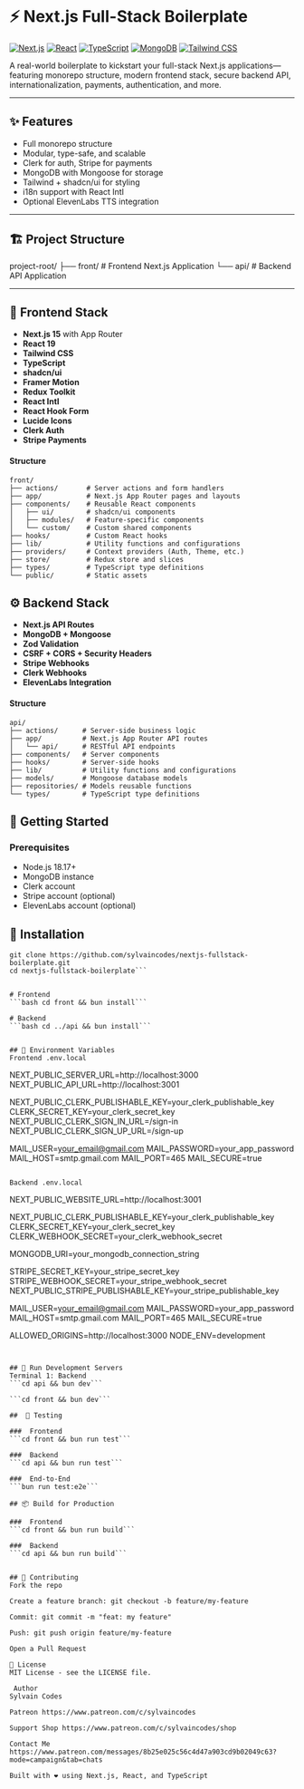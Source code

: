 # ⚡ Next.js Full-Stack Boilerplate

[![Next.js](https://img.shields.io/badge/Next.js-15-black?style=flat-square&logo=next.js)](https://nextjs.org/)
[![React](https://img.shields.io/badge/React-19-blue?style=flat-square&logo=react)](https://reactjs.org/)
[![TypeScript](https://img.shields.io/badge/TypeScript-5.0-blue?style=flat-square&logo=typescript)](https://www.typescriptlang.org/)
[![MongoDB](https://img.shields.io/badge/MongoDB-green?style=flat-square&logo=mongodb)](https://www.mongodb.com/)
[![Tailwind CSS](https://img.shields.io/badge/Tailwind_CSS-38B2AC?style=flat-square&logo=tailwind-css)](https://tailwindcss.com/)

A real-world boilerplate to kickstart your full-stack Next.js applications—featuring monorepo structure, modern frontend stack, secure backend API, internationalization, payments, authentication, and more.

---

## ✨ Features

- Full monorepo structure
- Modular, type-safe, and scalable
- Clerk for auth, Stripe for payments
- MongoDB with Mongoose for storage
- Tailwind + shadcn/ui for styling
- i18n support with React Intl
- Optional ElevenLabs TTS integration

---

## 🏗️ Project Structure

project-root/
├── front/ # Frontend Next.js Application
└── api/ # Backend API Application


---

## 🎨 Frontend Stack

- **Next.js 15** with App Router
- **React 19**
- **Tailwind CSS**
- **TypeScript**
- **shadcn/ui**
- **Framer Motion**
- **Redux Toolkit**
- **React Intl**
- **React Hook Form**
- **Lucide Icons**
- **Clerk Auth**
- **Stripe Payments**

#### Structure

```
front/
├── actions/       # Server actions and form handlers
├── app/           # Next.js App Router pages and layouts
├── components/    # Reusable React components
│   ├── ui/        # shadcn/ui components
│   ├── modules/   # Feature-specific components
│   └── custom/    # Custom shared components
├── hooks/         # Custom React hooks
├── lib/           # Utility functions and configurations
├── providers/     # Context providers (Auth, Theme, etc.)
├── store/         # Redux store and slices
├── types/         # TypeScript type definitions
└── public/        # Static assets
```

## ⚙️ Backend Stack

- **Next.js API Routes**
- **MongoDB + Mongoose**
- **Zod Validation**
- **CSRF + CORS + Security Headers**
- **Stripe Webhooks**
- **Clerk Webhooks**
- **ElevenLabs Integration**

#### Structure

```
api/
├── actions/      # Server-side business logic
├── app/          # Next.js App Router API routes
│   └── api/      # RESTful API endpoints
├── components/   # Server components
├── hooks/        # Server-side hooks
├── lib/          # Utility functions and configurations
├── models/       # Mongoose database models
├── repositories/ # Models reusable functions
└── types/        # TypeScript type definitions
```

## 🔧 Getting Started

### Prerequisites

- Node.js 18.17+
- MongoDB instance
- Clerk account
- Stripe account (optional)
- ElevenLabs account (optional)


## 🚀 Installation

```
git clone https://github.com/sylvaincodes/nextjs-fullstack-boilerplate.git
cd nextjs-fullstack-boilerplate```


# Frontend
```bash cd front && bun install```

# Backend
```bash cd ../api && bun install```


## 🔐 Environment Variables
Frontend .env.local

```
NEXT_PUBLIC_SERVER_URL=http://localhost:3000
NEXT_PUBLIC_API_URL=http://localhost:3001

NEXT_PUBLIC_CLERK_PUBLISHABLE_KEY=your_clerk_publishable_key
CLERK_SECRET_KEY=your_clerk_secret_key
NEXT_PUBLIC_CLERK_SIGN_IN_URL=/sign-in
NEXT_PUBLIC_CLERK_SIGN_UP_URL=/sign-up


MAIL_USER=your_email@gmail.com
MAIL_PASSWORD=your_app_password
MAIL_HOST=smtp.gmail.com
MAIL_PORT=465
MAIL_SECURE=true
```

Backend .env.local
```
NEXT_PUBLIC_WEBSITE_URL=http://localhost:3001

NEXT_PUBLIC_CLERK_PUBLISHABLE_KEY=your_clerk_publishable_key
CLERK_SECRET_KEY=your_clerk_secret_key
CLERK_WEBHOOK_SECRET=your_clerk_webhook_secret

MONGODB_URI=your_mongodb_connection_string

STRIPE_SECRET_KEY=your_stripe_secret_key
STRIPE_WEBHOOK_SECRET=your_stripe_webhook_secret
NEXT_PUBLIC_STRIPE_PUBLISHABLE_KEY=your_stripe_publishable_key


MAIL_USER=your_email@gmail.com
MAIL_PASSWORD=your_app_password
MAIL_HOST=smtp.gmail.com
MAIL_PORT=465
MAIL_SECURE=true

ALLOWED_ORIGINS=http://localhost:3000
NODE_ENV=development
```


## 🧪 Run Development Servers
Terminal 1: Backend
```cd api && bun dev```

```cd front && bun dev```

##  🧪 Testing

###  Frontend
```cd front && bun run test```

###  Backend
```cd api && bun run test```

###  End-to-End
```bun run test:e2e```

## 📦 Build for Production

###  Frontend
```cd front && bun run build```

###  Backend
```cd api && bun run build```


## 🤝 Contributing
Fork the repo

Create a feature branch: git checkout -b feature/my-feature

Commit: git commit -m "feat: my feature"

Push: git push origin feature/my-feature

Open a Pull Request

📄 License
MIT License - see the LICENSE file.

 Author
Sylvain Codes

Patreon https://www.patreon.com/c/sylvaincodes

Support Shop https://www.patreon.com/c/sylvaincodes/shop

Contact Me https://www.patreon.com/messages/8b25e025c56c4d47a903cd9b02049c63?mode=campaign&tab=chats

Built with ❤️ using Next.js, React, and TypeScript